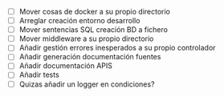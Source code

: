 - [ ] Mover cosas de docker a su propio directorio
- [ ] Arreglar creación entorno desarrollo
- [ ] Mover sentencias SQL creación BD a fichero
- [ ] Mover middleware a su propio directorio
- [ ] Añadir gestión errores inesperados a su propio controlador
- [ ] Añadir generación documentación fuentes
- [ ] Añadir documentación APIS
- [ ] Añadir tests
- [ ] Quizas añadir un logger en condiciones?